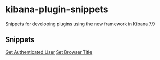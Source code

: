 # kibana-plugin-snippets

Snippets for developing plugins using the new framework in Kibana 7.9

Snippets
------------
[Get Authenticated User](https://github.com/aaron-nimocks/kibana-plugin-snippets/blob/main/code/get_user.md)
[Set Browser Title](https://github.com/aaron-nimocks/kibana-plugin-snippets/blob/main/code/set_browser_title.md)